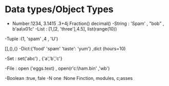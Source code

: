 # Data types/Object Types

- Number:1234, 3.1415 .3+4j 
Fraction() decimal()
-String : 'Spam' , "bob" , b'aa\x01c'
-List : [1,[2, 'three'],4.5], list(range(10))

-Tuple :(1, 'spam' ,4 , 'U')

[],(),{}
-Dict:{'food' 'spam' 'taste': 'yum'} ,dict
(hours=10)

-Set : set('abc') , {'a','b','c'}

-File : open ('eggs.text) , open(r'c:\ham.bin' ,'wb')

-Boolean :true, fale
-N  one :None
Finction, modules, c;asses